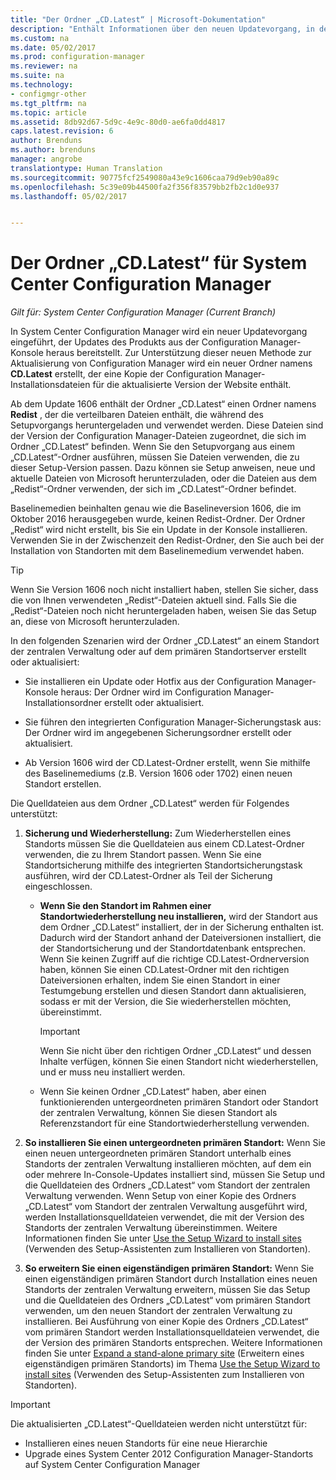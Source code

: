 ```yaml
---
title: "Der Ordner „CD.Latest“ | Microsoft-Dokumentation"
description: "Enthält Informationen über den neuen Updatevorgang, in dem Updates des Produkts aus der Configuration Manager-Konsole heraus bereitstellt werden."
ms.custom: na
ms.date: 05/02/2017
ms.prod: configuration-manager
ms.reviewer: na
ms.suite: na
ms.technology:
- configmgr-other
ms.tgt_pltfrm: na
ms.topic: article
ms.assetid: 8db92d67-5d9c-4e9c-80d0-ae6fa0dd4817
caps.latest.revision: 6
author: Brenduns
ms.author: brenduns
manager: angrobe
translationtype: Human Translation
ms.sourcegitcommit: 90775fcf2549080a43e9c1606caa79d9eb90a89c
ms.openlocfilehash: 5c39e09b44500fa2f356f83579bb2fb2c1d0e937
ms.lasthandoff: 05/02/2017


---
```

# <a name="the-cdlatest-folder-for-system-center-configuration-manager"></a>Der Ordner „CD.Latest“ für System Center Configuration Manager

*Gilt für: System Center Configuration Manager (Current Branch)*

In System Center Configuration Manager wird ein neuer Updatevorgang eingeführt, der Updates des Produkts aus der Configuration Manager-Konsole heraus bereitstellt. Zur Unterstützung dieser neuen Methode zur Aktualisierung von Configuration Manager wird ein neuer Ordner namens **CD.Latest** erstellt, der eine Kopie der Configuration Manager-Installationsdateien für die aktualisierte Version der Website enthält.  

Ab dem Update 1606 enthält der Ordner „CD.Latest“ einen Ordner namens **Redist** , der die verteilbaren Dateien enthält, die während des Setupvorgangs heruntergeladen und verwendet werden. Diese Dateien sind der Version der Configuration Manager-Dateien zugeordnet, die sich im Ordner „CD.Latest“ befinden. Wenn Sie den Setupvorgang aus einem „CD.Latest“-Ordner ausführen, müssen Sie Dateien verwenden, die zu dieser Setup-Version passen. Dazu können sie Setup anweisen, neue und aktuelle Dateien von Microsoft herunterzuladen, oder die Dateien aus dem „Redist“-Ordner verwenden, der sich im „CD.Latest“-Ordner befindet.

Baselinemedien beinhalten genau wie die Baselineversion 1606, die im Oktober 2016 herausgegeben wurde, keinen Redist-Ordner. Der Ordner „Redist“ wird nicht erstellt, bis Sie ein Update in der Konsole installieren. Verwenden Sie in der Zwischenzeit den Redist-Ordner, den Sie auch bei der Installation von Standorten mit dem Baselinemedium verwendet haben.  

> [!TIP]
> Wenn Sie Version 1606 noch nicht installiert haben, stellen Sie sicher, dass die von Ihnen verwendeten „Redist“-Dateien aktuell sind. Falls Sie die „Redist“-Dateien noch nicht heruntergeladen haben, weisen Sie das Setup an, diese von Microsoft herunterzuladen.   

 In den folgenden Szenarien wird der Ordner „CD.Latest“ an einem Standort der zentralen Verwaltung oder auf dem primären Standortserver erstellt oder aktualisiert:  

-   Sie installieren ein Update oder Hotfix aus der Configuration Manager-Konsole heraus: Der Ordner wird im Configuration Manager-Installationsordner erstellt oder aktualisiert.  

-   Sie führen den integrierten Configuration Manager-Sicherungstask aus: Der Ordner wird im angegebenen Sicherungsordner erstellt oder aktualisiert.  

-  Ab Version 1606 wird der CD.Latest-Ordner erstellt, wenn Sie mithilfe des Baselinemediums (z.B. Version 1606 oder 1702) einen neuen Standort erstellen.

Die Quelldateien aus dem Ordner „CD.Latest“ werden für Folgendes unterstützt:  

1.  **Sicherung und Wiederherstellung:** Zum Wiederherstellen eines Standorts müssen Sie die Quelldateien aus einem CD.Latest-Ordner verwenden, die zu Ihrem Standort passen. Wenn Sie eine Standortsicherung mithilfe des integrierten Standortsicherungstask ausführen, wird der CD.Latest-Ordner als Teil der Sicherung eingeschlossen.

    -   **Wenn Sie den Standort im Rahmen einer Standortwiederherstellung neu installieren,** wird der Standort aus dem Ordner „CD.Latest“ installiert, der in der Sicherung enthalten ist. Dadurch wird der Standort anhand der Dateiversionen installiert, die der Standortsicherung und der Standortdatenbank entsprechen.  Wenn Sie keinen Zugriff auf die richtige CD.Latest-Ordnerversion haben, können Sie einen CD.Latest-Ordner mit den richtigen Dateiversionen erhalten, indem Sie einen Standort in einer Testumgebung erstellen und diesen Standort dann aktualisieren, sodass er mit der Version, die Sie wiederherstellen möchten, übereinstimmt.

        > [!IMPORTANT]  
        >  Wenn Sie nicht über den richtigen Ordner „CD.Latest“ und dessen Inhalte verfügen, können Sie einen Standort nicht wiederherstellen, und er muss neu installiert werden.  

    -   Wenn Sie keinen Ordner „CD.Latest“ haben, aber einen funktionierenden untergeordneten primären Standort oder Standort der zentralen Verwaltung, können Sie diesen Standort als Referenzstandort für eine Standortwiederherstellung verwenden.  

2.  **So installieren Sie einen untergeordneten primären Standort:** Wenn Sie einen neuen untergeordneten primären Standort unterhalb eines Standorts der zentralen Verwaltung installieren möchten, auf dem ein oder mehrere In-Console-Updates installiert sind, müssen Sie Setup und die Quelldateien des Ordners „CD.Latest“ vom Standort der zentralen Verwaltung verwenden. Wenn Setup von einer Kopie des Ordners „CD.Latest“ vom Standort der zentralen Verwaltung ausgeführt wird, werden Installationsquelldateien verwendet, die mit der Version des Standorts der zentralen Verwaltung übereinstimmen. Weitere Informationen finden Sie unter [Use the Setup Wizard to install sites](../../../core/servers/deploy/install/use-the-setup-wizard-to-install-sites.md) (Verwenden des Setup-Assistenten zum Installieren von Standorten).  

3.  **So erweitern Sie einen eigenständigen primären Standort:** Wenn Sie einen eigenständigen primären Standort durch Installation eines neuen Standorts der zentralen Verwaltung erweitern, müssen Sie das Setup und die Quelldateien des Ordners „CD.Latest“ vom primären Standort verwenden, um den neuen Standort der zentralen Verwaltung zu installieren. Bei Ausführung von einer Kopie des Ordners „CD.Latest“ vom primären Standort werden Installationsquelldateien verwendet, die der Version des primären Standorts entsprechen. Weitere Informationen finden Sie unter [Expand a stand-alone primary site](../../../core/servers/deploy/install/use-the-setup-wizard-to-install-sites.md#bkmk_expand) (Erweitern eines eigenständigen primären Standorts) im Thema [Use the Setup Wizard to install sites](../../../core/servers/deploy/install/use-the-setup-wizard-to-install-sites.md) (Verwenden des Setup-Assistenten zum Installieren von Standorten).

> [!IMPORTANT]  
>  Die aktualisierten „CD.Latest“-Quelldateien werden nicht unterstützt für:  
>   
>  -   Installieren eines neuen Standorts für eine neue Hierarchie  
>  -   Upgrade eines System Center 2012 Configuration Manager-Standorts auf System Center Configuration Manager

